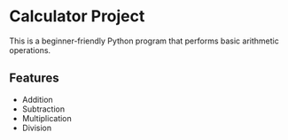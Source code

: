 # Calculator Project

This is a beginner-friendly Python program that performs basic arithmetic operations.

## Features
- Addition
- Subtraction
- Multiplication
- Division


